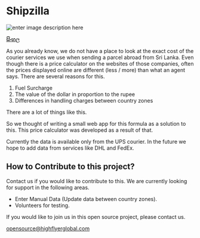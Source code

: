 
# Shipzilla

![enter image description here](https://github.com/HighFlyer-Global/Shipzilla/blob/main/shipzilla.png?raw=true)

**[සිංහල](https://github.com/HighFlyer-Global/Shipzilla/blob/main/README-si.md)**



As you already know, we do not have a place to look at the exact cost of the courier services we use when sending a parcel abroad from Sri Lanka. Even though there is a price calculator on the websites of those companies, often the prices displayed online are different (less / more) than what an agent says. There are several reasons for this.

 1. Fuel Surcharge
 2. The value of the dollar in proportion to the rupee
 3. Differences in handling charges between country zones

There are a lot of things like this.

So we thought of writing a small web app for this formula as a solution to this. This price calculator was developed as a result of that.

Currently the data is available only from the UPS courier. In the future we hope to add data from services like DHL and FedEx.

## How to Contribute to this project?
Contact us if you would like to contribute to this. We are currently looking for support in the following areas.

- Enter Manual Data (Update data between country zones).
- Volunteers for testing. 

If you would like to join us in this open source project, please contact us.

opensource@highflyerglobal.com 
















